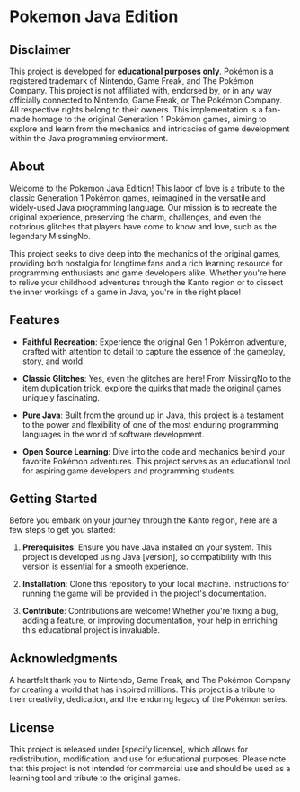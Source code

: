# Pokemon Java Edition

## **Disclaimer**

This project is developed for **educational purposes only**. Pokémon is a registered trademark of Nintendo, Game Freak, and The Pokémon Company. This project is not affiliated with, endorsed by, or in any way officially connected to Nintendo, Game Freak, or The Pokémon Company. All respective rights belong to their owners. This implementation is a fan-made homage to the original Generation 1 Pokémon games, aiming to explore and learn from the mechanics and intricacies of game development within the Java programming environment.

## **About**

Welcome to the Pokemon Java Edition! This labor of love is a tribute to the classic Generation 1 Pokémon games, reimagined in the versatile and widely-used Java programming language. Our mission is to recreate the original experience, preserving the charm, challenges, and even the notorious glitches that players have come to know and love, such as the legendary MissingNo.

This project seeks to dive deep into the mechanics of the original games, providing both nostalgia for longtime fans and a rich learning resource for programming enthusiasts and game developers alike. Whether you're here to relive your childhood adventures through the Kanto region or to dissect the inner workings of a game in Java, you're in the right place!

## **Features**

- **Faithful Recreation**: Experience the original Gen 1 Pokémon adventure, crafted with attention to detail to capture the essence of the gameplay, story, and world.

- **Classic Glitches**: Yes, even the glitches are here! From MissingNo to the item duplication trick, explore the quirks that made the original games uniquely fascinating.

- **Pure Java**: Built from the ground up in Java, this project is a testament to the power and flexibility of one of the most enduring programming languages in the world of software development.

- **Open Source Learning**: Dive into the code and mechanics behind your favorite Pokémon adventures. This project serves as an educational tool for aspiring game developers and programming students.

## **Getting Started**

Before you embark on your journey through the Kanto region, here are a few steps to get you started:

1. **Prerequisites**: Ensure you have Java installed on your system. This project is developed using Java [version], so compatibility with this version is essential for a smooth experience.

2. **Installation**: Clone this repository to your local machine. Instructions for running the game will be provided in the project's documentation.

3. **Contribute**: Contributions are welcome! Whether you're fixing a bug, adding a feature, or improving documentation, your help in enriching this educational project is invaluable.

## **Acknowledgments**

A heartfelt thank you to Nintendo, Game Freak, and The Pokémon Company for creating a world that has inspired millions. This project is a tribute to their creativity, dedication, and the enduring legacy of the Pokémon series.

## **License**

This project is released under [specify license], which allows for redistribution, modification, and use for educational purposes. Please note that this project is not intended for commercial use and should be used as a learning tool and tribute to the original games.

